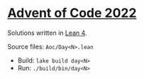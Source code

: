 [Advent of Code 2022](https://adventofcode.com/2022)
====================================================

Solutions written in [Lean 4](https://github.com/leanprover/lean4).

Source files: `Aoc/Day<N>.lean`

- Build: `lake build day<N>`
- Run: `./build/bin/day<N>`
